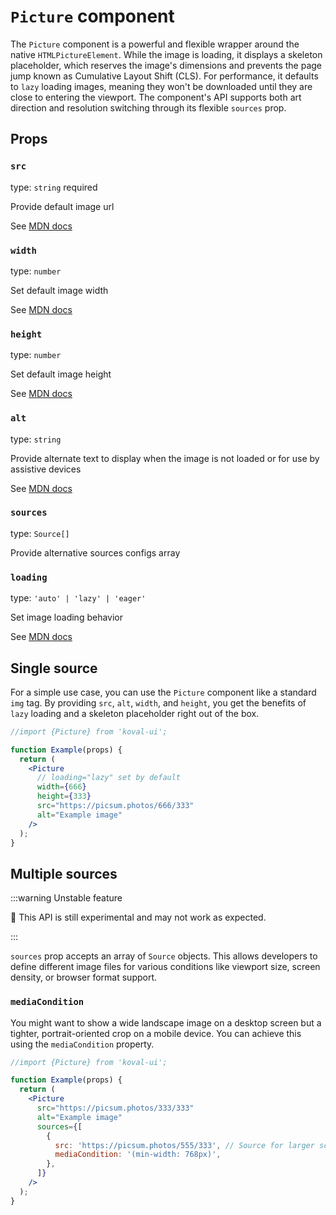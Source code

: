 # `Picture` component

The `Picture` component is a powerful and flexible wrapper around the native `HTMLPictureElement`. While the image is loading, it displays a skeleton placeholder, which reserves the image's dimensions and prevents the page jump known as Cumulative Layout Shift (CLS). For performance, it defaults to `lazy` loading images, meaning they won't be downloaded until they are close to entering the viewport. The component's API supports both art direction and resolution switching through its flexible `sources` prop.

## Props

### `src`

type: `string` required

Provide default image url

See [MDN docs](https://developer.mozilla.org/en-US/docs/Web/API/HTMLImageElement/src)

### `width`

type: `number`

Set default image width

See [MDN docs](https://developer.mozilla.org/en-US/docs/Web/API/HTMLImageElement/width)

### `height`

type: `number`

Set default image height

See [MDN docs](https://developer.mozilla.org/en-US/docs/Web/API/HTMLImageElement/height)

### `alt`

type: `string`

Provide alternate text to display when the image is not loaded or for use by assistive devices

See [MDN docs](https://developer.mozilla.org/en-US/docs/Web/API/HTMLImageElement/alt)

### `sources`

type: `Source[]`

Provide alternative sources configs array

### `loading`

type: `'auto' | 'lazy' | 'eager'`

Set image loading behavior

See [MDN docs](https://developer.mozilla.org/en-US/docs/Web/API/HTMLImageElement/loading)

## Single source

For a simple use case, you can use the `Picture` component like a standard `img` tag. By providing `src`, `alt`, `width`, and `height`, you get the benefits of `lazy` loading and a skeleton placeholder right out of the box.

```jsx live
//import {Picture} from 'koval-ui';

function Example(props) {
  return (
    <Picture
      // loading="lazy" set by default
      width={666}
      height={333}
      src="https://picsum.photos/666/333"
      alt="Example image"
    />
  );
}
```

## Multiple sources

:::warning Unstable feature

🚧 This API is still experimental and may not work as expected.

:::

`sources` prop accepts an array of `Source` objects. This allows developers to define different image files for various conditions like viewport size, screen density, or browser format support.

### `mediaCondition`

You might want to show a wide landscape image on a desktop screen but a tighter, portrait-oriented crop on a mobile device. You can achieve this using the `mediaCondition` property.

```jsx live
//import {Picture} from 'koval-ui';

function Example(props) {
  return (
    <Picture
      src="https://picsum.photos/333/333"
      alt="Example image"
      sources={[
        {
          src: 'https://picsum.photos/555/333', // Source for larger screens
          mediaCondition: '(min-width: 768px)',
        },
      ]}
    />
  );
}
```
